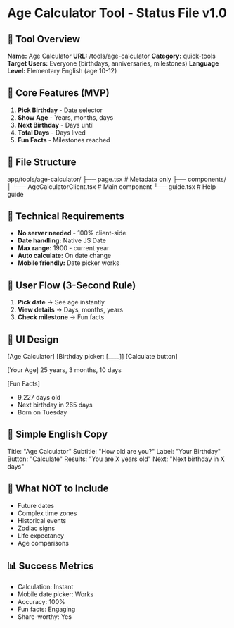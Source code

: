 # Age Calculator Tool - Status File v1.0

## 📌 Tool Overview

**Name:** Age Calculator
**URL:** /tools/age-calculator
**Category:** quick-tools
**Target Users:** Everyone (birthdays, anniversaries, milestones)
**Language Level:** Elementary English (age 10-12)

## 🎯 Core Features (MVP)

1. **Pick Birthday** - Date selector
2. **Show Age** - Years, months, days
3. **Next Birthday** - Days until
4. **Total Days** - Days lived
5. **Fun Facts** - Milestones reached

## 📁 File Structure

app/tools/age-calculator/
├── page.tsx # Metadata only
├── components/
│ └── AgeCalculatorClient.tsx # Main component
└── guide.tsx # Help guide

## 🔧 Technical Requirements

- **No server needed** - 100% client-side
- **Date handling:** Native JS Date
- **Max range:** 1900 - current year
- **Auto calculate:** On date change
- **Mobile friendly:** Date picker works

## 💭 User Flow (3-Second Rule)

1. **Pick date** → See age instantly
2. **View details** → Days, months, years
3. **Check milestone** → Fun facts

## 🎨 UI Design

[Age Calculator]
[Birthday picker: [____]]
[Calculate button]

[Your Age]
25 years, 3 months, 10 days

[Fun Facts]

- 9,227 days old
- Next birthday in 265 days
- Born on Tuesday

## 📝 Simple English Copy

Title: "Age Calculator"
Subtitle: "How old are you?"
Label: "Your Birthday"
Button: "Calculate"
Results: "You are X years old"
Next: "Next birthday in X days"

## 🚫 What NOT to Include

- Future dates
- Complex time zones
- Historical events
- Zodiac signs
- Life expectancy
- Age comparisons

## 📊 Success Metrics

- Calculation: Instant
- Mobile date picker: Works
- Accuracy: 100%
- Fun facts: Engaging
- Share-worthy: Yes
